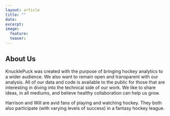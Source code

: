 ```yaml
---
layout: article
title: ""
date: 
excerpt: 
image:
  feature: 
  teaser:
---
```


## About Us 

KnucklePuck was created with the purpose of bringing hockey analytics to a wider audience. We also want to remain open and transparent with our analysis. All of our data and code is available to the public for those that are interesting in diving into the technical side of our work. We like to share ideas, in all mediums, and believe healthy collaboration can help us grow.

Harrison and Will are avid fans of playing and watching hockey. They both also participate (with varying levels of success) in a fantasy hockey league.